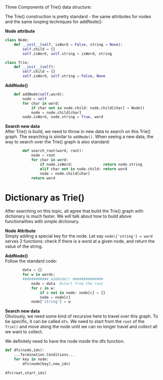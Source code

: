 Three Components of Trie() data structure:

The Trie() construction is pretty standard - the same attributes for nodes and the same looping techniques for addNode():   

**Node attribute**
```python
class Node:
    def __init__(self, isWord = False, string = None):
        self.child = {}
        self.isWord, self.string = isWord, string

class Trie:
    def __init__(self):
        self.child = {}
        self.isWord, self.string = False, None
```

**AddNode()**
```python
    def addNode(self,word):
        node = self
        for char in word:
            if char not in node.child: node.child[char] = Node()
            node = node.child[char]
        node.isWord, node.string = True, word
```

**Search new data**   
After Trie() is build, we need to throw in new data to search on this Trie() graph. The searching is similar to `addNode()`.
When seeing a new data, the way to search over the Trie() graph is also standard:
```python
        def search_root(word, root):
            node = root
            for char in word:
                if node.isWord:              return node.string
                elif char not in node.child: return word
                node = node.child[char]
            return word
```


# Dictionary as Trie()

After searching on this topic, all agree that build the Trie() graph with dictionary is much faster. We will talk about how to build above functionalities with simple dictionary.   

**Node Attribute**   
Simply adding a special key for the node. Let say `node\['string'] = word` serves 2 functions: check if there is a word at a given node, and return the value of the string.     
     
**AddNode()**     
Follow the standard code:
```python
        data = {}
        for w in words:
        ############ AddNode() ##############
            node = data  #start from the root
            for c in w:
                if c not in node: node[c] = {}
                node = node[c]
            node['string'] = w
```

**Search new data**     
Obviously, we need some kind of recursive here to travel over this graph. To be specific, it can be called `dfs`. We need to start from the `root` of the `Trie()` and move along the node until we can no longer travel and collect all we want to collect.   
     
We definitely need to have the node inside the dfs function.   

```python
def dfs(node,idx):
    ...Termination Conditions...
    for key in node:
        dfs(node[key],new_idx)
        
dfs(root,start_idx)
```
